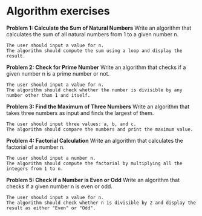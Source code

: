 #  Algorithm exercises

**Problem 1: Calculate the Sum of Natural Numbers**
Write an algorithm that calculates the sum of all natural numbers from 1 to a given number n.

```
The user should input a value for n.
The algorithm should compute the sum using a loop and display the result.
```

**Problem 2: Check for Prime Number**
Write an algorithm that checks if a given number n is a prime number or not.
```
The user should input a value for n.
The algorithm should check whether the number is divisible by any number other than 1 and itself.
```

**Problem 3: Find the Maximum of Three Numbers**
Write an algorithm that takes three numbers as input and finds the largest of them.
```
The user should input three values: a, b, and c.
The algorithm should compare the numbers and print the maximum value.
```

**Problem 4: Factorial Calculation**
Write an algorithm that calculates the factorial of a number n.
```
The user should input a number n.
The algorithm should compute the factorial by multiplying all the integers from 1 to n.
```

**Problem 5: Check if a Number is Even or Odd**
Write an algorithm that checks if a given number n is even or odd.
```
The user should input a value for n.
The algorithm should check whether n is divisible by 2 and display the result as either "Even" or "Odd".
  ```
